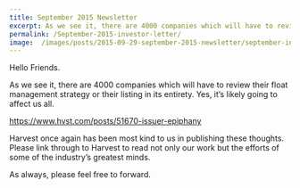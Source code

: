```yaml
---
title: September 2015 Newsletter
excerpt: As we see it, there are 4000 companies which will have to review their float management strategy or their listing in its entirety.  Yes, it’s likely going to affect us all.
permalink: /September-2015-investor-letter/
image:  /images/posts/2015-09-29-september-2015-newsletter/september-investor-letter.jpg
---
```


Hello Friends.
 
As we see it, there are 4000 companies which will have to review their float management strategy or their listing in its entirety.  Yes, it’s likely going to affect us all.
 
https://www.hvst.com/posts/51670-issuer-epiphany
 
Harvest once again has been most kind to us in publishing these thoughts. Please link through to Harvest to read not only our work but the efforts of some of the industry’s greatest minds.
 
As always, please feel free to forward.
